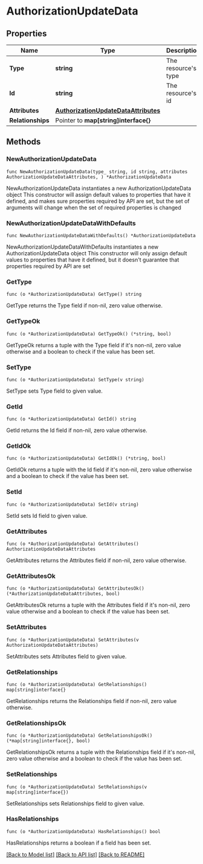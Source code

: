 # AuthorizationUpdateData

## Properties

Name | Type | Description | Notes
------------ | ------------- | ------------- | -------------
**Type** | **string** | The resource&#39;s type | 
**Id** | **string** | The resource&#39;s id | 
**Attributes** | [**AuthorizationUpdateDataAttributes**](AuthorizationUpdateDataAttributes.md) |  | 
**Relationships** | Pointer to **map[string]interface{}** |  | [optional] 

## Methods

### NewAuthorizationUpdateData

`func NewAuthorizationUpdateData(type_ string, id string, attributes AuthorizationUpdateDataAttributes, ) *AuthorizationUpdateData`

NewAuthorizationUpdateData instantiates a new AuthorizationUpdateData object
This constructor will assign default values to properties that have it defined,
and makes sure properties required by API are set, but the set of arguments
will change when the set of required properties is changed

### NewAuthorizationUpdateDataWithDefaults

`func NewAuthorizationUpdateDataWithDefaults() *AuthorizationUpdateData`

NewAuthorizationUpdateDataWithDefaults instantiates a new AuthorizationUpdateData object
This constructor will only assign default values to properties that have it defined,
but it doesn't guarantee that properties required by API are set

### GetType

`func (o *AuthorizationUpdateData) GetType() string`

GetType returns the Type field if non-nil, zero value otherwise.

### GetTypeOk

`func (o *AuthorizationUpdateData) GetTypeOk() (*string, bool)`

GetTypeOk returns a tuple with the Type field if it's non-nil, zero value otherwise
and a boolean to check if the value has been set.

### SetType

`func (o *AuthorizationUpdateData) SetType(v string)`

SetType sets Type field to given value.


### GetId

`func (o *AuthorizationUpdateData) GetId() string`

GetId returns the Id field if non-nil, zero value otherwise.

### GetIdOk

`func (o *AuthorizationUpdateData) GetIdOk() (*string, bool)`

GetIdOk returns a tuple with the Id field if it's non-nil, zero value otherwise
and a boolean to check if the value has been set.

### SetId

`func (o *AuthorizationUpdateData) SetId(v string)`

SetId sets Id field to given value.


### GetAttributes

`func (o *AuthorizationUpdateData) GetAttributes() AuthorizationUpdateDataAttributes`

GetAttributes returns the Attributes field if non-nil, zero value otherwise.

### GetAttributesOk

`func (o *AuthorizationUpdateData) GetAttributesOk() (*AuthorizationUpdateDataAttributes, bool)`

GetAttributesOk returns a tuple with the Attributes field if it's non-nil, zero value otherwise
and a boolean to check if the value has been set.

### SetAttributes

`func (o *AuthorizationUpdateData) SetAttributes(v AuthorizationUpdateDataAttributes)`

SetAttributes sets Attributes field to given value.


### GetRelationships

`func (o *AuthorizationUpdateData) GetRelationships() map[string]interface{}`

GetRelationships returns the Relationships field if non-nil, zero value otherwise.

### GetRelationshipsOk

`func (o *AuthorizationUpdateData) GetRelationshipsOk() (*map[string]interface{}, bool)`

GetRelationshipsOk returns a tuple with the Relationships field if it's non-nil, zero value otherwise
and a boolean to check if the value has been set.

### SetRelationships

`func (o *AuthorizationUpdateData) SetRelationships(v map[string]interface{})`

SetRelationships sets Relationships field to given value.

### HasRelationships

`func (o *AuthorizationUpdateData) HasRelationships() bool`

HasRelationships returns a boolean if a field has been set.


[[Back to Model list]](../README.md#documentation-for-models) [[Back to API list]](../README.md#documentation-for-api-endpoints) [[Back to README]](../README.md)


